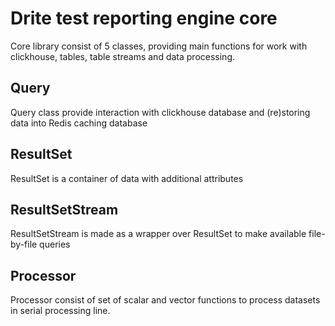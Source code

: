 # Drite test reporting engine core
Core library consist of 5 classes, providing main functions for work with clickhouse, tables, table streams and data processing.

## Query
Query class provide interaction with clickhouse database and (re)storing data into Redis caching database 

## ResultSet
ResultSet is a container of data with additional attributes

## ResultSetStream
ResultSetStream is made as a wrapper over ResultSet to make available file-by-file queries

## Processor
Processor consist of set of scalar and vector functions to process datasets in serial processing line.


